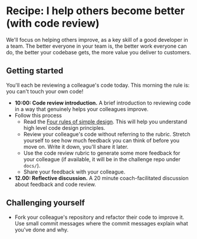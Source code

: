# Recipe: I help others become better (with code review)

We'll focus on helping others improve, as a key skill of a good developer in a team. The better everyone in your team is, the better work everyone can do, the better your codebase gets, the more value you deliver to customers.

## Getting started

You'll each be reviewing a colleague's code today. This morning the rule is: you can't touch your own code!

* **10:00: Code review introduction.** A brief introduction to reviewing code in a way that genuinely helps your colleagues improve.
* Follow this process
  * Read the [Four rules of simple design](https://martinfowler.com/bliki/BeckDesignRules.html). This will help you understand high level code design principles.
  * Review your colleague's code without referring to the rubric. Stretch yourself to see how much feedback you can think of before you move on. Write it down, you'll share it later.
  * Use the code review rubric to generate some more feedback for your colleague (if available, it will be in the challenge repo under `docs/`).
  * Share your feedback with your colleague.
* **12.00: Reflective discussion.** A 20 minute coach-facilitated discussion about feedback and code review.

## Challenging yourself

* Fork your colleague's repository and refactor their code to improve it. Use small commit messages where the commit messages explain what you've done and why.
